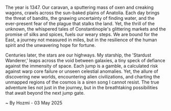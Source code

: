 
The year is 1347.  Our caravan, a sputtering mass of oxen and creaking wagons, crawls across the sun-baked plains of Anatolia.  Each day brings the threat of bandits, the gnawing uncertainty of finding water, and the ever-present fear of the plague that stalks the land.  Yet, the thrill of the unknown, the whispered tales of Constantinople's glittering markets and the promise of silks and spices, fuels our weary steps.  We are bound for the East, a journey not measured in miles, but in the resilience of the human spirit and the unwavering hope for fortune.

Centuries later, the stars are our highways.  My starship, the 'Stardust Wanderer,' leaps across the void between galaxies, a tiny speck of defiance against the immensity of space.  Each jump is a gamble, a calculated risk against warp core failure or unseen celestial anomalies. Yet, the allure of discovering new worlds, encountering alien civilizations, and charting the unmapped regions of the cosmos is a siren song I cannot resist. The true adventure lies not just in the journey, but in the breathtaking possibilities that await beyond the next jump gate.

~ By Hozmi - 03 May 2025

